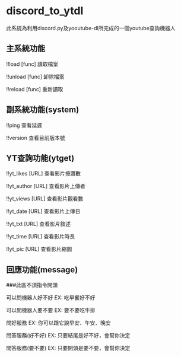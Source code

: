 # discord_to_ytdl
此系統為利用discord.py及yooutube-dl所完成的一個youtube查詢機器人
## 主系統功能
!!load [func]   讀取檔案

!!unload [func] 卸除檔案

!!reload [func] 重新讀取


## 副系統功能(system)
!!ping 查看延遲

!!version 查看目前版本號
## YT查詢功能(ytget)
!!yt_likes [URL]   查看影片按讚數

!!yt_author [URL]  查看影片上傳者

!!yt_views [URL]   查看影片觀看數

!!yt_date [URL]    查看影片上傳日

!!yt_txt [URL]     查看影片敘述

!!yt_time [URL]    查看影片時長

!!yt_pic [URL]     查看影片縮圖


## 回應功能(message)
###此區不須指令開頭

可以問機器人好不好       EX: 吃早餐好不好

可以問機器人要不要       EX: 要不要吃牛排

問好服務                EX: 你可以跟它說早安、午安、晚安

問答服務(好不好)         EX: 只要結尾是好不好，會幫你決定

問答服務(要不要)         EX: 只要開頭是要不要，會幫你決定
